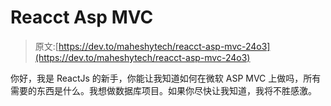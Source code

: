 # Reacct Asp MVC

> 原文:[https://dev.to/maheshytech/reacct-asp-mvc-24o3](https://dev.to/maheshytech/reacct-asp-mvc-24o3)

你好，我是 ReactJs 的新手，你能让我知道如何在微软 ASP MVC 上做吗，所有需要的东西是什么。我想做数据库项目。如果你尽快让我知道，我将不胜感激。